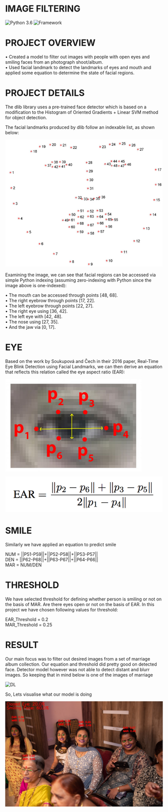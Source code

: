 # IMAGE FILTERING

![Python 3.6](https://img.shields.io/badge/Python-3.6-brightgreen.svg) ![Framework](https://img.shields.io/badge/Framework-Keras/TensorFlow-orange.svg)

# PROJECT OVERVIEW

• Created a model to filter out images with people with open eyes and smiling faces from an photograph shoot/album.<br/>
• Used facial landmark to detect the landmarks of eyes and mouth and applied some equation to determine the state of facial regions.

# PROJECT DETAILS

The dlib library uses a pre-trained face detector which is based on a modification to the Histogram of Oriented Gradients + Linear SVM method for object detection.

The facial landmarks produced by dlib follow an indexable list, as shown below:

![The full set of facial landmarks that can be detected via dlib](resources/facial_landmarks.jpg)


Examining the image, we can see that facial regions can be accessed via simple Python indexing (assuming zero-indexing with Python since the image above is one-indexed):

• The mouth can be accessed through points [48, 68].<br/>
• The right eyebrow through points [17, 22].<br/>
• The left eyebrow through points [22, 27].<br/>
• The right eye using [36, 42].<br/>
• The left eye with [42, 48].<br/>
• The nose using [27, 35].<br/>
• And the jaw via [0, 17].<br/>

# EYE

Based on the work by Soukupová and Čech in their 2016 paper, Real-Time Eye Blink Detection using Facial Landmarks, we can then derive an equation that reflects this relation called the eye aspect ratio (EAR):


![DL](resources/eye_landmarks.jpg)

![DL](resources/eye_detection_equation.png)

# SMILE

Similarly we have applied an equation to predict smile


NUM = ||P51-P59||+||P52-P58||+||P53-P57|| <br/>
DEN = ||P62-P68||+||P63-P67||+||P64-P66|| <br/>
MAR = NUM/DEN

# THRESHOLD

We have selected threshold for defining whether person is smiling or not on the basis of MAR. Are there eyes open or not on the basis of EAR. In this project we have chosen following values for threshold:


EAR_Threshold = 0.2<br/>
MAR_Threshold = 0.25

# RESULT

Our main focus was to filter out desired images from a set of marriage album collection. Our equation and threshold did pretty good on detected face. Detector model however was not able to detect distant and blurr images. So keeping that in mind below is one of the images of marriage

![DL](dataset/examples/example_1.jpg)

So, Lets visualise what our model is doing

![DL](dataset/analysed_dataset/example_1.jpg)




